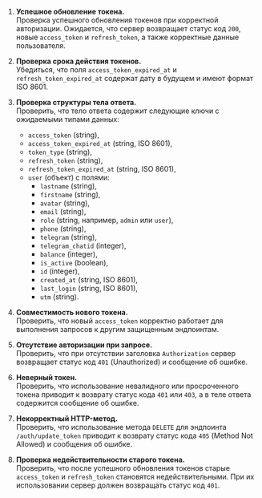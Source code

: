 1. **Успешное обновление токена.**  
   Проверка успешного обновления токенов при корректной авторизации. Ожидается, что сервер возвращает статус код `200`, новые `access_token` и `refresh_token`, а также корректные данные пользователя.

2. **Проверка срока действия токенов.**  
   Убедиться, что поля `access_token_expired_at` и `refresh_token_expired_at` содержат дату в будущем и имеют формат ISO 8601.

3. **Проверка структуры тела ответа.**  
   Проверить, что тело ответа содержит следующие ключи с ожидаемыми типами данных:  
   - `access_token` (string),  
   - `access_token_expired_at` (string, ISO 8601),  
   - `token_type` (string),  
   - `refresh_token` (string),  
   - `refresh_token_expired_at` (string, ISO 8601),  
   - `user` (объект) с полями:
     - `lastname` (string),  
     - `firstname` (string),  
     - `avatar` (string),  
     - `email` (string),  
     - `role` (string, например, `admin` или `user`),  
     - `phone` (string),  
     - `telegram` (string),  
     - `telegram_chatid` (integer),  
     - `balance` (integer),  
     - `is_active` (boolean),  
     - `id` (integer),  
     - `created_at` (string, ISO 8601),  
     - `last_login` (string, ISO 8601),  
     - `utm` (string).  

4. **Совместимость нового токена.**  
   Проверить, что новый `access_token` корректно работает для выполнения запросов к другим защищенным эндпоинтам.

5. **Отсутствие авторизации при запросе.**  
   Проверить, что при отсутствии заголовка `Authorization` сервер возвращает статус код `401` (Unauthorized) и сообщение об ошибке.

6. **Неверный токен.**  
   Проверить, что использование невалидного или просроченного токена приводит к возврату статус кода `401` или `403`, а в теле ответа содержится сообщение об ошибке.

7. **Некорректный HTTP-метод.**  
   Проверить, что использование метода `DELETE` для эндпоинта `/auth/update_token` приводит к возврату статус кода `405` (Method Not Allowed) и сообщения об ошибке.

8. **Проверка недействительности старого токена.**  
   Проверить, что после успешного обновления токенов старые `access_token` и `refresh_token` становятся недействительными. При их использовании сервер должен возвращать статус код `401`.
